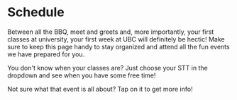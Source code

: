# Schedule
Between all the BBQ, meet and greets and, more importantly, your first classes at university, your first week at UBC will definitely be hectic! Make sure to keep this page handy to stay organized and attend all the fun events we have prepared for you. 

You don't know when your classes are? Just choose your STT in the dropdown and see when you have some free time! 

Not sure what that event is all about? Tap on it to get more info!